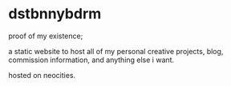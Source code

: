 # dstbnnybdrm
proof of my existence;

a static website to host all of my personal creative projects, blog, 
commission information, and anything else i want.

hosted on neocities. 